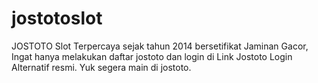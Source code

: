 # jostotoslot
JOSTOTO Slot Terpercaya sejak tahun 2014 bersetifikat Jaminan Gacor, Ingat hanya melakukan daftar jostoto dan login di  Link Jostoto Login Alternatif resmi. Yuk segera main di jostoto.
